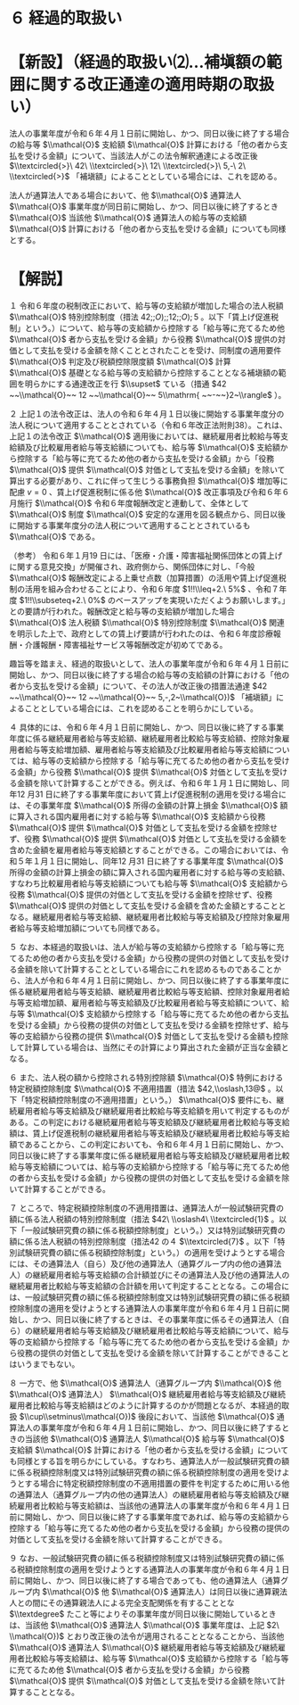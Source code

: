 # ６ 経過的取扱い

# 【新設】（経過的取扱い⑵…補塡額の範囲に関する改正通達の適用時期の取扱い）

法人の事業年度が令和６年４月１日前に開始し、かつ、同日以後に終了する場合の給与等 $\\mathcal{O}$ 支給額 $\\mathcal{O}$ 計算における「他の者から支払を受ける金額」について、当該法人がこの法令解釈通達による改正後 $\\textcircled{>}\ 42\ \\textcircled{>}\ 12\ \\textcircled{>}\ 5,-\ 2\ \\textcircled{>}$ 「補塡額」によることとしている場合には、これを認める。

法人が通算法人である場合において、他 $\\mathcal{O}$ 通算法人 $\\mathcal{O}$ 事業年度が同日前に開始し、かつ、同日以後に終了するとき $\\mathcal{O}$ 当該他 $\\mathcal{O}$ 通算法人の給与等の支給額 $\\mathcal{O}$ 計算における「他の者から支払を受ける金額」についても同様とする。

# 【解説】

１ 令和６年度の税制改正において、給与等の支給額が増加した場合の法人税額 $\\mathcal{O}$ 特別控除制度（措法 $42;;O);;12;;O);5$ 。以下「賃上げ促進税制」という。）について、給与等の支給額から控除する「給与等に充てるため他 $\\mathcal{O}$ 者から支払を受ける金額」から役務 $\\mathcal{O}$ 提供の対価として支払を受ける金額を除くこととされたことを受け、同制度の適用要件 $\\mathcal{O}$ 判定及び税額控除限度額 $\\mathcal{O}$ 計算 $\\mathcal{O}$ 基礎となる給与等の支給額から控除することとなる補塡額の範囲を明らかにする通達改正を行 $\\supset$ ている（措通 $42 ~~\\mathcal{O}~~ 12 ~~\\mathcal{O}~~ 5\\mathrm{ ~~-~~}2~\\rangle$ ）。

２ 上記１の法令改正は、法人の令和６年４月１日以後に開始する事業年度分の法人税について適用することとされている（令和６年改正法附則38）。これは、上記１の法令改正 $\\mathcal{O}$ 適用後においては、継続雇用者比較給与等支給額及び比較雇用者給与等支給額についても、給与等 $\\mathcal{O}$ 支給額から控除する「給与等に充てるため他の者から支払を受ける金額」から「役務 $\\mathcal{O}$ 提供 $\\mathcal{O}$ 対価として支払を受ける金額」を除いて算出する必要があり、これに伴って生じうる事務負担 $\\mathcal{O}$ 増加等に配慮 $v=0$ 、賃上げ促進税制に係る他 $\\mathcal{O}$ 改正事項及び令和６年６月施行 $\\mathcal{O}$ 令和６年度報酬改定と連動して、全体として $\\mathcal{O}$ 制度 $\\mathcal{O}$ 安定的な運用を図る観点から、同日以後に開始する事業年度分の法人税について適用することとされているも $\\mathcal{O}$ である。

（参考） 令和６年１月19 日には、「医療・介護・障害福祉関係団体との賃上げに関する意見交換」が開催され、政府側から、関係団体に対し、「今般 $\\mathcal{O}$ 報酬改定による上乗せ点数（加算措置）の活用や賃上げ促進税制の活用を組み合わせることにより、令和６年度 $1!!\\leq+2.\ 5%$ 、令和７年度 $1!!\\subseteq+2.\ 0%$ のベースアップを実現いただくようお願いします。」との要請が行われた。報酬改定と給与等の支給額が増加した場合 $\\mathcal{O}$ 法人税額 $\\mathcal{O}$ 特別控除制度 $\\mathcal{O}$ 関連を明示した上で、政府としての賃上げ要請が行われたのは、令和６年度診療報酬・介護報酬・障害福祉サービス等報酬改定が初めてである。

趣旨等を踏まえ、経過的取扱いとして、法人の事業年度が令和６年４月１日前に開始し、かつ、同日以後に終了する場合の給与等の支給額の計算における「他の者から支払を受ける金額」について、その法人が改正後の措置法通達 $42 ~~\\mathcal{O}~~ 12 ~~\\mathcal{O}~~ 5,-,2~\\mathcal{O})$ 「補塡額」によることとしている場合には、これを認めることを明らかにしている。

４ 具体的には、令和６年４月１日前に開始し、かつ、同日以後に終了する事業年度に係る継続雇用者給与等支給額、継続雇用者比較給与等支給額、控除対象雇用者給与等支給増加額、雇用者給与等支給額及び比較雇用者給与等支給額については、給与等の支給額から控除する「給与等に充てるため他の者から支払を受ける金額」から役務 $\\mathcal{O}$ 提供 $\\mathcal{O}$ 対価として支払を受ける金額を除いて計算することができる。例えば、令和６年１月１日に開始し、同年12 月31 日に終了する事業年度において賃上げ促進税制の適用を受ける場合には、その事業年度 $\\mathcal{O}$ 所得の金額の計算上損金 $\\mathcal{O}$ 額に算入される国内雇用者に対する給与等 $\\mathcal{O}$ 支給額から役務 $\\mathcal{O}$ 提供 $\\mathcal{O}$ 対価として支払を受ける金額を控除せず、役務 $\\mathcal{O}$ 提供 $\\mathcal{O}$ 対価として支払を受ける金額を含めた金額を雇用者給与等支給額とすることができる。この場合においては、令和５年１月１日に開始し、同年12 月31 日に終了する事業年度 $\\mathcal{O}$ 所得の金額の計算上損金の額に算入される国内雇用者に対する給与等の支給額、すなわち比較雇用者給与等支給額についても給与等 $\\mathcal{O}$ 支給額から役務 $\\mathcal{O}$ 提供の対価として支払を受ける金額を控除せず、役務 $\\mathcal{O}$ 提供の対価として支払を受ける金額を含めた金額とすることとなる。継続雇用者給与等支給額、継続雇用者比較給与等支給額及び控除対象雇用者給与等支給増加額についても同様である。

５ なお、本経過的取扱いは、法人が給与等の支給額から控除する「給与等に充てるため他の者から支払を受ける金額」から役務の提供の対価として支払を受ける金額を除いて計算することとしている場合にこれを認めるものであることから、法人が令和６年４月１日前に開始し、かつ、同日以後に終了する事業年度に係る継続雇用者給与等支給額、継続雇用者比較給与等支給額、控除対象雇用者給与等支給増加額、雇用者給与等支給額及び比較雇用者給与等支給額について、給与等 $\\mathcal{O}$ 支給額から控除する「給与等に充てるため他の者から支払を受ける金額」から役務の提供の対価として支払を受ける金額を控除せず、給与等の支給額から役務の提供 $\\mathcal{O}$ 対価として支払を受ける金額も控除して計算している場合は、当然にその計算により算出された金額が正当な金額となる。

６ また、法人税の額から控除される特別控除額 $\\mathcal{O}$ 特例における特定税額控除制度 $\\mathcal{O}$ 不適用措置（措法 $42,\\oslash,13@$ 。以下「特定税額控除制度の不適用措置」という。） $\\mathcal{O}$ 要件にも、継続雇用者給与等支給額及び継続雇用者比較給与等支給額を用いて判定するものがある。この判定における継続雇用者給与等支給額及び継続雇用者比較給与等支給額は、賃上げ促進税制の継続雇用者給与等支給額及び継続雇用者比較給与等支給額であることから、この判定においても、令和６年４月１日前に開始し、かつ、同日以後に終了する事業年度に係る継続雇用者給与等支給額及び継続雇用者比較給与等支給額については、給与等の支給額から控除する「給与等に充てるため他の者から支払を受ける金額」から役務の提供の対価として支払を受ける金額を除いて計算することができる。

７ ところで、特定税額控除制度の不適用措置は、通算法人が一般試験研究費の額に係る法人税額の特別控除制度（措法 $42\ \\oslash4\ \\textcircled{1}$ 。以下「一般試験研究費の額に係る税額控除制度」という。）又は特別試験研究費の額に係る法人税額の特別控除制度（措法42 の４ $\\textcircled{7}$ 。以下「特別試験研究費の額に係る税額控除制度」という。）の適用を受けようとする場合には、その通算法人（自ら）及び他の通算法人（通算グループ内の他の通算法人）の継続雇用者給与等支給額の合計額並びにその通算法人及び他の通算法人の継続雇用者比較給与等支給額の合計額を用いて判定することとなる。この場合には、一般試験研究費の額に係る税額控除制度又は特別試験研究費の額に係る税額控除制度の適用を受けようとする通算法人の事業年度が令和６年４月１日前に開始し、かつ、同日以後に終了するときは、その事業年度に係るその通算法人（自ら）の継続雇用者給与等支給額及び継続雇用者比較給与等支給額について、給与等の支給額から控除する「給与等に充てるため他の者から支払を受ける金額」から役務の提供の対価として支払を受ける金額を除いて計算することができることはいうまでもない。

８ 一方で、他 $\\mathcal{O}$ 通算法人（通算グループ内 $\\mathcal{O}$ 他 $\\mathcal{O}$ 通算法人） $\\mathcal{O}$ 継続雇用者給与等支給額及び継続雇用者比較給与等支給額はどのように計算するのかが問題となるが、本経過的取扱 $\\cup\\setminus\\mathcal{O})$ 後段において、当該他 $\\mathcal{O}$ 通算法人の事業年度が令和６年４月１日前に開始し、かつ、同日以後に終了するときの当該他 $\\mathcal{O}$ 通算法人 $\\mathcal{O}$ 給与等 $\\mathcal{O}$ 支給額 $\\mathcal{O}$ 計算における「他の者から支払を受ける金額」についても同様とする旨を明らかにしている。すなわち、通算法人が一般試験研究費の額に係る税額控除制度又は特別試験研究費の額に係る税額控除制度の適用を受けようとする場合に特定税額控除制度の不適用措置の要件を判定するために用いる他の通算法人（通算グループ内の他の通算法人）の継続雇用者給与等支給額及び継続雇用者比較給与等支給額は、当該他の通算法人の事業年度が令和６年４月１日前に開始し、かつ、同日以後に終了する事業年度であれば、給与等の支給額から控除する「給与等に充てるため他の者から支払を受ける金額」から役務の提供の対価として支払を受ける金額を除いて計算することができる。

９ なお、一般試験研究費の額に係る税額控除制度又は特別試験研究費の額に係る税額控除制度の適用を受けようとする通算法人の事業年度が令和６年４月１日前に開始し、かつ、同日以後に終了する場合であっても、他の通算法人（通算グループ内 $\\mathcal{O}$ 他 $\\mathcal{O}$ 通算法人）は同日以後に通算親法人との間にその通算親法人による完全支配関係を有することとな $\\textdegree$ たこと等によりその事業年度が同日以後に開始しているときは、当該他 $\\mathcal{O}$ 通算法人 $\\mathcal{O}$ 事業年度は、上記 $2\ \\mathcal{O})$ とおり改正後の法令が適用されることとなることから、当該他 $\\mathcal{O}$ 通算法人 $\\mathcal{O}$ 継続雇用者給与等支給額及び継続雇用者比較給与等支給額は、給与等 $\\mathcal{O}$ 支給額から控除する「給与等に充てるため他 $\\mathcal{O}$ 者から支払を受ける金額」から役務 $\\mathcal{O}$ 提供 $\\mathcal{O}$ 対価として支払を受ける金額を除いて計算することとなる。